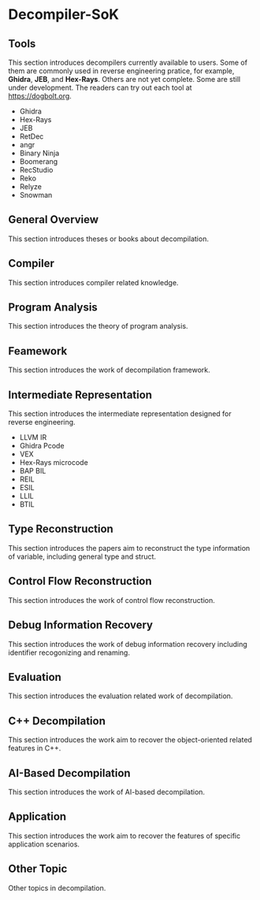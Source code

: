 # Decompiler-SoK

## Tools

This section introduces decompilers currently available to users.
Some of them are commonly used in reverse engineering pratice, for example, **Ghidra**, **JEB**, and **Hex-Rays**.
Others are not yet complete. Some are still under development.
The readers can try out each tool at <https://dogbolt.org>.

- Ghidra
- Hex-Rays
- JEB
- RetDec
- angr
- Binary Ninja
- Boomerang
- RecStudio
- Reko
- Relyze
- Snowman

## General Overview

This section introduces theses or books about decompilation.

## Compiler

This section introduces compiler related knowledge.

## Program Analysis

This section introduces the theory of program analysis.

## Feamework

This section introduces the work of decompilation framework.

## Intermediate Representation

This section introduces the intermediate representation designed for reverse engineering.

- LLVM IR
- Ghidra Pcode
- VEX
- Hex-Rays microcode
- BAP BIL
- REIL
- ESIL
- LLIL
- BTIL


## Type Reconstruction

This section introduces the papers aim to reconstruct the type information of variable, including general type and struct.

## Control Flow Reconstruction

This section introduces the work of control flow reconstruction.

## Debug Information Recovery

This section introduces the work of debug information recovery including identifier recogonizing and renaming.

## Evaluation

This section introduces the evaluation related work of decompilation.

## C++ Decompilation

This section introduces the work aim to recover the object-oriented related features in C++.

## AI-Based Decompilation

This section introduces the work of AI-based decompilation.

## Application

This section introduces the work aim to recover the features of specific application scenarios.

## Other Topic

Other topics in decompilation.


